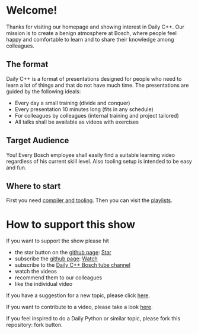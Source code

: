 <script async defer src="https://buttons.github.io/buttons.js"></script>

# Welcome!

Thanks for visiting our homepage and showing interest in Daily C++. Our
mission is to create a benign atmosphere at Bosch, where people feel happy and
comfortable to learn and to share their knowledge among colleagues.

## The format

Daily C++ is a format of presentations designed for people who need to learn a
lot of things and that do not have much time. The presentations are guided by
the following ideals:

- Every day a small training (divide and conquer)
- Every presentation 10 minutes long (fits in any schedule)
- For colleagues by colleagues (internal training and project tailored)
- All talks shall be available as videos with exercises

## Target Audience

You! Every Bosch employee shall easily find a suitable learning video
regardless of his current skill level. Also tooling setup is intended to be
easy and fun. 

## Where to start

First you need [compiler and tooling](tooling.html). Then you can visit the
[playlists](playlists.html).

# How to support this show

If you want to support the show please hit

- the star button on the [github page](https://github.boschdevcloud.com/POH2LR/daily_cxx):
  <a class="github-button" href="https://github.boschdevcloud.com/POH2LR/daily_cxx" data-icon="octicon-star" data-show-count="true" aria-label="Star POH2LR/daily_cxx on GitHub">Star</a>
- subscribe the [github page](https://github.boschdevcloud.com/POH2LR/daily_cxx):
  <a class="github-button" href="https://github.boschdevcloud.com/POH2LR/daily_cxx/subscription" data-icon="octicon-eye" data-show-count="true" aria-label="Watch POH2LR/daily_cxx on GitHub">Watch</a>
- subscribe to the [Daily C++ Bosch tube channel](https://tube.video.bosch.com/channel/Daily%2BC%252B%252B/1937)
- watch the videos
- recommend them to our colleagues 
- like the individual video

If you have a suggestion for a new topic, please click [here](https://github.boschdevcloud.com/POH2LR/daily_cxx/issues/new?assignees=&labels=new+video+request&template=i-want-a-new-video.md&title=%5BNew+Video+Request%5D+%3Cvideo+title+here%3E).

If you want to contribute to a video, please take a look [here](??).

If you feel inspired to do a Daily Python or similar topic, please fork this
repository: fork button.
